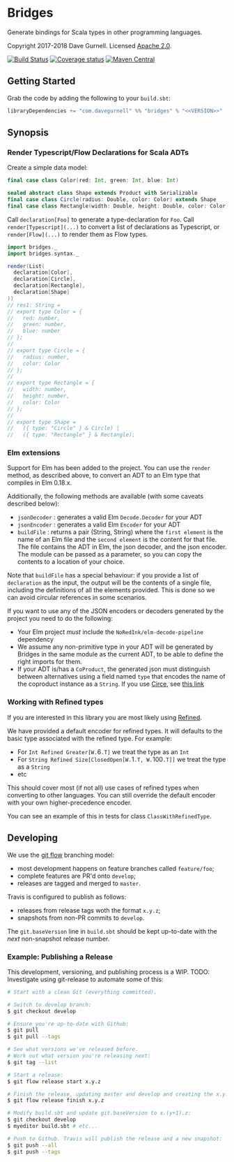 # Bridges

Generate bindings for Scala types in other programming languages.

Copyright 2017-2018 Dave Gurnell. Licensed [Apache 2.0][license].

[![Build Status](https://travis-ci.org/davegurnell/bridges.svg?branch=develop)](https://travis-ci.org/davegurnell/bridges)
[![Coverage status](https://img.shields.io/codecov/c/github/davegurnell/bridges/develop.svg)](https://codecov.io/github/davegurnell/bridges)
[![Maven Central](https://maven-badges.herokuapp.com/maven-central/com.davegurnell/bridges_2.12/badge.svg)](https://maven-badges.herokuapp.com/maven-central/com.davegurnell/bridges_2.12)

## Getting Started

Grab the code by adding the following to your `build.sbt`:

~~~scala
libraryDependencies += "com.davegurnell" %% "bridges" % "<<VERSION>>"
~~~

## Synopsis

### Render Typescript/Flow Declarations for Scala ADTs

Create a simple data model:

~~~scala
final case class Color(red: Int, green: Int, blue: Int)

sealed abstract class Shape extends Product with Serializable
final case class Circle(radius: Double, color: Color) extends Shape
final case class Rectangle(width: Double, height: Double, color: Color) extends Shape

~~~

Call `declaration[Foo]` to generate a type-declaration for `Foo`.
Call `render[Typescript](...)` to convert a list of declarations as Typescript,
or `render[Flow](...)` to render them as Flow types.

~~~scala
import bridges._
import bridges.syntax._

render(List(
  declaration[Color],
  declaration[Circle],
  declaration[Rectangle],
  declaration[Shape]
))
// res1: String =
// export type Color = {
//   red: number,
//   green: number,
//   blue: number
// };
//
// export type Circle = {
//   radius: number,
//   color: Color
// };
//
// export type Rectangle = {
//   width: number,
//   height: number,
//   color: Color
// };
//
// export type Shape =
//   ({ type: "Circle" } & Circle) |
//   ({ type: "Rectangle" } & Rectangle);

~~~

### Elm extensions

Support for Elm has been added to the project.
You can use the `render` method, as described above,
to convert an ADT to an Elm type that compiles in Elm 0.18.x.

Additionally, the following methods are available
(with some caveats described below):

- `jsonDecoder` : generates a valid Elm `Decode.Decoder` for your ADT
- `jsonEncoder` : generates a valid Elm `Encoder` for your ADT
- `buildFile` : returns a pair (String, String)
  where the `first element` is the name of an Elm file
  and the `second element` is the content for that file.
  The file contains the ADT in Elm, the json decoder, and the json encoder.
  The module can be passed as a parameter,
  so you can copy the contents to a location of your choice.

Note that `buildFile` has a special behaviour:
if you provide a list of `declaration` as the input,
the output will be the contents of a single file,
including the definitions of all the elements provided.
This is done so we can avoid circular references in some scenarios.

If you want to use any of the JSON encoders or decoders generated by the project
you need to do the following:

* Your Elm project *must* include the `NoRedInk/elm-decode-pipeline` dependency
* We assume any non-primitive type in your ADT will be
  generated by Bridges in the same module as the current ADT,
  to be able to define the right imports for them.
* If your ADT is/has a `CoProduct`,
  the generated json must distinguish between alternatives
  using a field named `type` that encodes
  the name of the coproduct instance as a `String`.
  If you use [Circe](https://circe.github.io/circe/),
  see [this link](https://github.com/circe/circe/pull/429)

### Working with Refined types

If you are interested in this library
you are most likely using [Refined](https://github.com/fthomas/refined).

We have provided a default encoder for refined types. It will defaults
to the basic type associated with the refined type. For example:

* For `Int Refined Greater[W.`6`.T]` we treat the type as an `Int`
* For `String Refined Size[ClosedOpen[W.`1`.T, W.`100`.T]]` we treat the type as a `String`
* etc

This should cover most (if not all) use cases of refined types when converting to other languages.
You can still override the default encoder with your own higher-precedence encoder.

You can see an example of this in tests for class `ClassWithRefinedType`.


## Developing

We use the [git flow](https://github.com/nvie/gitflow) branching model:

- most development happens on feature branches called `feature/foo`;
- complete features are PR'd onto `develop`;
- releases are tagged and merged to `master`.

Travis is configured to publish as follows:

- releases from release tags woth the format `x.y.z`;
- snapshots from non-PR commits to `develop`.

The `git.baseVersion` line in `build.sbt` should be
kept up-to-date with the *next* non-snapshot release number.

### Example: Publishing a Release

This development, versioning, and publishing process is a WIP.
TODO: Investigate using git-release to automate some of this:

~~~bash
# Start with a clean Git (everything committed).

# Switch to develop branch:
$ git checkout develop

# Ensure you're up-to-date with Github:
$ git pull
$ git pull --tags

# See what versions we've released before.
# Work out what version you're releasing next:
$ git tag --list

# Start a release:
$ git flow release start x.y.z

# Finish the release, updating master and develop and creating the x.y.z tag:
$ git flow release finish x.y.z

# Modify build.sbt and update git.baseVersion to x.(y+1).z:
$ git checkout develop
$ myeditor build.sbt # etc...

# Push to Github. Travis will publish the release and a new snapshot:
$ git push --all
$ git push --tags
~~~

[license]: http://www.apache.org/licenses/LICENSE-2.0
